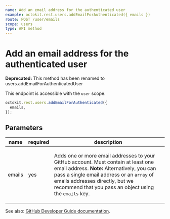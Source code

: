 ```yaml
---
name: Add an email address for the authenticated user
example: octokit.rest.users.addEmailForAuthenticated({ emails })
route: POST /user/emails
scope: users
type: API method
---
```


# Add an email address for the authenticated user

**Deprecated:** This method has been renamed to users.addEmailForAuthenticatedUser

This endpoint is accessible with the `user` scope.

```js
octokit.rest.users.addEmailForAuthenticated({
  emails,
});
```

## Parameters

<table>
  <thead>
    <tr>
      <th>name</th>
      <th>required</th>
      <th>description</th>
    </tr>
  </thead>
  <tbody>
    <tr><td>emails</td><td>yes</td><td>

Adds one or more email addresses to your GitHub account. Must contain at least one email address. **Note:** Alternatively, you can pass a single email address or an `array` of emails addresses directly, but we recommend that you pass an object using the `emails` key.

</td></tr>
  </tbody>
</table>

See also: [GitHub Developer Guide documentation](https://docs.github.com/rest/users/emails#add-an-email-address-for-the-authenticated-user).
